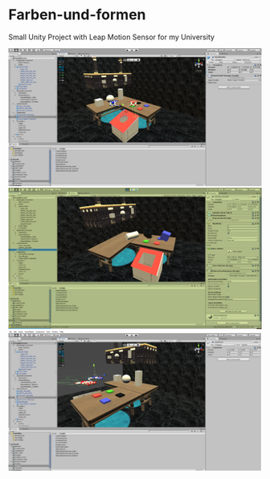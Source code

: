 # Farben-und-formen
Small Unity Project with Leap Motion Sensor for my University

![alt HubSide](https://github.com/manzinge/Farben-und-Formen/blob/master/Pictures/Hub.png)
![alt TableSide](https://github.com/manzinge/Farben-und-Formen/blob/master/Pictures/playable.png)
![alt ActionSide](https://github.com/manzinge/Farben-und-Formen/blob/master/Pictures/tableSide.png)
